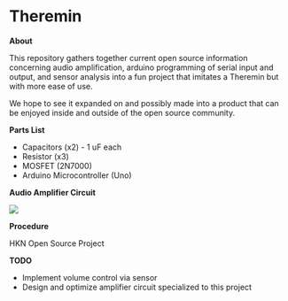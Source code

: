 # Theremin
**About**

This repository gathers together current open source information concerning audio amplification, arduino programming of serial input and output, and sensor analysis into a fun project that imitates a Theremin but with more ease of use.

We hope to see it expanded on and possibly made into a product that can be enjoyed inside and outside of the open source community.

**Parts List**

* Capacitors (x2) - 1 uF each
* Resistor (x3)
* MOSFET (2N7000)
* Arduino Microcontroller (Uno)

**Audio Amplifier Circuit**

![](http://i.cmpnet.com/audiodesignline/2010/discrete_audio_amplifier_basics_fig9.13.jpg)

**Procedure**

HKN Open Source Project

**TODO**
* Implement volume control via sensor
* Design and optimize amplifier circuit specialized to this project
